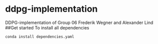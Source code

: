# ddpg-implementation
DDPG-implementation of Group 06 Frederik Wegner and Alexander Lind
##Get started
To install all dependencies

```bash
conda install dependencies.yaml
```

